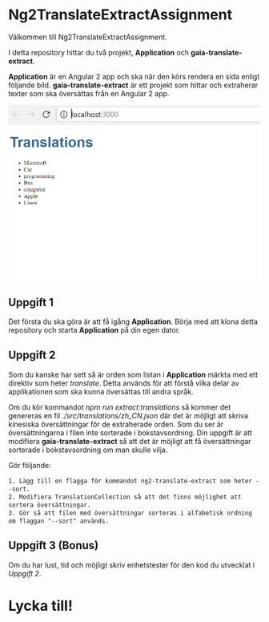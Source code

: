 # Ng2TranslateExtractAssignment

Välkommen till Ng2TranslateExtractAssignment.

I detta repository hittar du två projekt, **Application** och **gaia-translate-extract**.

**Application** är en Angular 2 app och ska när den körs rendera en sida enligt följande bild.
**gaia-translate-extract** är ett projekt som hittar och extraherar texter som ska översättas från en Angular 2 app.

![alt tag](https://raw.githubusercontent.com/GaiaSystem/Ng2TranslateExtractAssignment/master/image1.png)

## Uppgift 1
Det första du ska göra är att få igång **Application**.
Börja med att klona detta repository och starta **Application** på din egen dator.

## Uppgift 2
Som du kanske har sett så är orden som listan i **Application** märkta med ett direktiv som heter *translate*.
Detta används för att förstå vilka delar av applikationen som ska kunna översättas till andra språk.

Om du kör kommandot *npm run extract:translations* så kommer det genereras en fil *./src/translations/zh_CN.json* där det är möjligt
att skriva kinesiska översättningar för de extraherade orden.
Som du ser är översättningarna i filen inte sorterade i bokstavsordning. Din uppgift är att modifiera **gaia-translate-extract** så
att det är möjligt att få översättningar sorterade i bokstavsordning om man skulle vilja.

Gör följande:

    1. Lägg till en flagga för kommandot ng2-translate-extract som heter --sort.
    2. Modifiera TranslationCollection så att det finns möjlighet att sortera översättningar.
    3. Gör så att filen med översättningar sorteras i alfabetisk ordning om flaggan "--sort" används.

## Uppgift 3 (Bonus)
Om du har lust, tid och möjligt skriv enhetstester för den kod du utvecklat i *Uppgift 2*.

# Lycka till!

